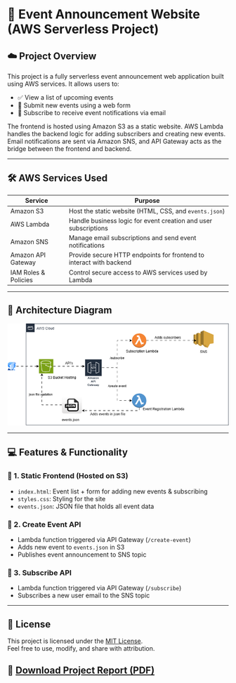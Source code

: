 # 📢 Event Announcement Website (AWS Serverless Project)

## ☁️ Project Overview

This project is a fully serverless event announcement web application built using AWS services. It allows users to:

- ✅ View a list of upcoming events
- 📝 Submit new events using a web form
- 📧 Subscribe to receive event notifications via email

The frontend is hosted using Amazon S3 as a static website. AWS Lambda handles the backend logic for adding subscribers and creating new events. Email notifications are sent via Amazon SNS, and API Gateway acts as the bridge between the frontend and backend.

---

## 🛠️ AWS Services Used

| Service              | Purpose                                                                 |
|----------------------|-------------------------------------------------------------------------|
| Amazon S3            | Host the static website (HTML, CSS, and `events.json`)                  |
| AWS Lambda           | Handle business logic for event creation and user subscriptions         |
| Amazon SNS           | Manage email subscriptions and send event notifications                 |
| Amazon API Gateway   | Provide secure HTTP endpoints for frontend to interact with backend     |
| IAM Roles & Policies | Control secure access to AWS services used by Lambda                    |

---

## 📐 Architecture Diagram

![Architecture Diagram](architecture/event-architecture.png)


---

## 💻 Features & Functionality

### 🔸 1. Static Frontend (Hosted on S3)
- `index.html`: Event list + form for adding new events & subscribing
- `styles.css`: Styling for the site
- `events.json`: JSON file that holds all event data

### 🔸 2. Create Event API
- Lambda function triggered via API Gateway (`/create-event`)
- Adds new event to `events.json` in S3
- Publishes event announcement to SNS topic

### 🔸 3. Subscribe API
- Lambda function triggered via API Gateway (`/subscribe`)
- Subscribes a new user email to the SNS topic

---

## 📝 License

This project is licensed under the [MIT License](LICENSE).  
Feel free to use, modify, and share with attribution.

## 📄 [Download Project Report (PDF)](Event_Project.pdf)


